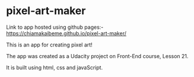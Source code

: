 # pixel-art-maker 

Link to app hosted using github pages:- 
https://chiamakaibeme.github.io/pixel-art-maker/

This is an app for creating pixel art!

The app was created as a Udacity project on Front-End course, Lesson 21. 

It is built using html, css and javaScript. 